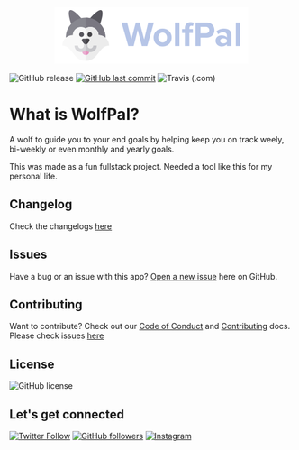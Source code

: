 <p align="center">
    <img src="logo.png"/>
</p>

![GitHub release](https://img.shields.io/github/release/mrdemonwolf/wolfpal.svg?include_prereleases&style=for-the-badge)
[![GitHub last commit](https://img.shields.io/github/last-commit/mrdemonwolf/wolfpal.svg?logo=git&style=for-the-badge)](https://github.com/mrdemonwolf/share)
![Travis (.com)](https://img.shields.io/travis/mrdemonwolf/wolfpal?style=for-the-badge)

# What is WolfPal?

A wolf to guide you to your end goals by helping keep you on track weely, bi-weekly or even monthly and yearly goals.

This was made as a fun fullstack project.  Needed a tool like this for my personal life.

## Changelog

Check the changelogs [here](https://mrdemonwolf.github.io/wolfpal/docs/changelog/)

## Issues

Have a bug or an issue with this app? [Open a new issue](/issues) here on GitHub.

## Contributing

Want to contribute? Check out our [Code of Conduct]() and [Contributing]() docs. Please check issues [here](/issues)

## License

![GitHub license](https://img.shields.io/github/license/MrDemonWolf/wolfpal.svg?style=for-the-badge&logo=github)

## Let's get connected

[![Twitter Follow](https://img.shields.io/twitter/follow/MrDemonWolf.svg?style=for-the-badge&logo=twitter)](https://twitter.com/MrDemonWolf)
[![GitHub followers](https://img.shields.io/github/followers/nathanhenniges.svg?label=Follow&style=for-the-badge&logo=github)](https://github.com/nathanhenniges/)
[![Instagram](https://img.shields.io/static/v1.svg?label=follow&message=@MrDemonWolf&color=grey&logo=instagram&style=for-the-badge&logoColor=white&colorA=critical)](https://www.instagram.com/MrDemonWolf/)
